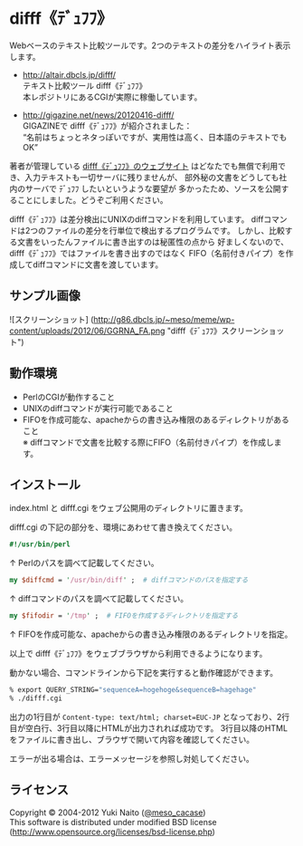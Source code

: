 difff《ﾃﾞｭﾌﾌ》
======================

Webベースのテキスト比較ツールです。2つのテキストの差分をハイライト表示します。

+ http://altair.dbcls.jp/difff/  
  テキスト比較ツール difff《ﾃﾞｭﾌﾌ》  
  本レポジトリにあるCGIが実際に稼働しています。

+ http://gigazine.net/news/20120416-difff/  
  GIGAZINEで difff《ﾃﾞｭﾌﾌ》が紹介されました：  
  “名前はちょっとネタっぽいですが、実用性は高く、日本語のテキストでもOK”

著者が管理している
[difff《ﾃﾞｭﾌﾌ》のウェブサイト](http://altair.dbcls.jp/difff/)
はどなたでも無償で利用でき、入力テキストも一切サーバに残りませんが、
部外秘の文書をどうしても社内のサーバで ﾃﾞｭﾌﾌ したいというような要望が
多かったため、ソースを公開することにしました。どうぞご利用ください。

difff《ﾃﾞｭﾌﾌ》は差分検出にUNIXのdiffコマンドを利用しています。
diffコマンドは2つのファイルの差分を行単位で検出するプログラムです。
しかし、比較する文書をいったんファイルに書き出すのは秘匿性の点から
好ましくないので、difff《ﾃﾞｭﾌﾌ》ではファイルを書き出すのではなく
FIFO（名前付きパイプ）を作成してdiffコマンドに文書を渡しています。


サンプル画像
-----

![スクリーンショット]
(http://g86.dbcls.jp/~meso/meme/wp-content/uploads/2012/06/GGRNA_FA.png
"difff《ﾃﾞｭﾌﾌ》スクリーンショット")


動作環境
------

+ PerlのCGIが動作すること
+ UNIXのdiffコマンドが実行可能であること
+ FIFOを作成可能な、apacheからの書き込み権限のあるディレクトリがあること  
  ※ diffコマンドで文書を比較する際にFIFO（名前付きパイプ）を作成します。


インストール
------

index.html と difff.cgi をウェブ公開用のディレクトリに置きます。

difff.cgi の下記の部分を、環境にあわせて書き換えてください。

```perl
#!/usr/bin/perl
```

↑ Perlのパスを調べて記載してください。

```perl
my $diffcmd = '/usr/bin/diff' ;  # diffコマンドのパスを指定する
```

↑ diffコマンドのパスを調べて記載してください。

```perl
my $fifodir = '/tmp' ;  # FIFOを作成するディレクトリを指定する
```

↑ FIFOを作成可能な、apacheからの書き込み権限のあるディレクトリを指定。

以上で difff《ﾃﾞｭﾌﾌ》をウェブブラウザから利用できるようになります。

動かない場合、コマンドラインから下記を実行すると動作確認ができます。

```bash
% export QUERY_STRING="sequenceA=hogehoge&sequenceB=hagehage"
% ./difff.cgi
```

出力の1行目が `Content-type: text/html; charset=EUC-JP`
となっており、2行目が空白行、3行目以降にHTMLが出力されれば成功です。
3行目以降のHTMLをファイルに書き出し、ブラウザで開いて内容を確認してください。

エラーが出る場合は、エラーメッセージを参照し対処してください。

ライセンス
--------

Copyright &copy; 2004-2012 Yuki Naito
 ([@meso_cacase](http://twitter.com/meso_cacase))  
This software is distributed under modified BSD license
 (http://www.opensource.org/licenses/bsd-license.php)
